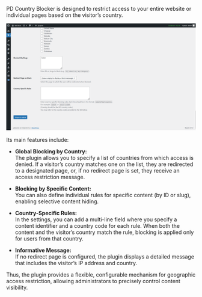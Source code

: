 PD Country Blocker is designed to restrict access to your entire website or individual pages based on the visitor’s country.

![PD Country Blocker is designed to restrict access to your entire website or individual pages based on the visitor’s country.](https://github.com/PhantomDraft/country-blocker-wp/blob/main/cover.png)

Its main features include:

- **Global Blocking by Country:**  
  The plugin allows you to specify a list of countries from which access is denied. If a visitor’s country matches one on the list, they are redirected to a designated page, or, if no redirect page is set, they receive an access restriction message.

- **Blocking by Specific Content:**  
  You can also define individual rules for specific content (by ID or slug), enabling selective content hiding.

- **Country-Specific Rules:**  
  In the settings, you can add a multi-line field where you specify a content identifier and a country code for each rule. When both the content and the visitor’s country match the rule, blocking is applied only for users from that country.

- **Informative Message:**  
  If no redirect page is configured, the plugin displays a detailed message that includes the visitor’s IP address and country.

Thus, the plugin provides a flexible, configurable mechanism for geographic access restriction, allowing administrators to precisely control content visibility.
